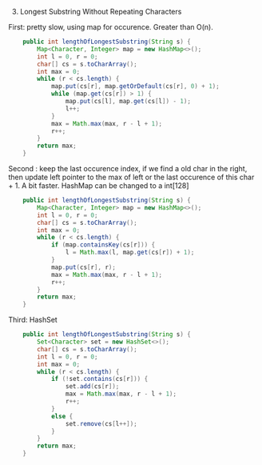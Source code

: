 3. Longest Substring Without Repeating Characters

First: pretty slow, using map for occurence. Greater than O(n).

```java
    public int lengthOfLongestSubstring(String s) {
        Map<Character, Integer> map = new HashMap<>();
        int l = 0, r = 0;
        char[] cs = s.toCharArray();
        int max = 0;
        while (r < cs.length) {
            map.put(cs[r], map.getOrDefault(cs[r], 0) + 1);
            while (map.get(cs[r]) > 1) {
                map.put(cs[l], map.get(cs[l]) - 1);
                l++;
            }
            max = Math.max(max, r - l + 1);
            r++;
        }
        return max;
    }
```

Second : keep the last occurence index, if we find a old char in the right, then update left pointer to the max of left or the last occurence of this char + 1. A bit faster. HashMap can be changed to a int[128]

```java
    public int lengthOfLongestSubstring(String s) {
        Map<Character, Integer> map = new HashMap<>();
        int l = 0, r = 0;
        char[] cs = s.toCharArray();
        int max = 0;
        while (r < cs.length) {
            if (map.containsKey(cs[r])) {
                l = Math.max(l, map.get(cs[r]) + 1);
            }
            map.put(cs[r], r);
            max = Math.max(max, r - l + 1);
            r++;
        }
        return max;
    }
```

Third: HashSet

```java
    public int lengthOfLongestSubstring(String s) {
        Set<Character> set = new HashSet<>();
        char[] cs = s.toCharArray();
        int l = 0, r = 0;
        int max = 0;
        while (r < cs.length) {
            if (!set.contains(cs[r])) {
                set.add(cs[r]);
                max = Math.max(max, r - l + 1);
                r++;
            }
            else {
                set.remove(cs[l++]);
            }
        }
        return max;
    }
```